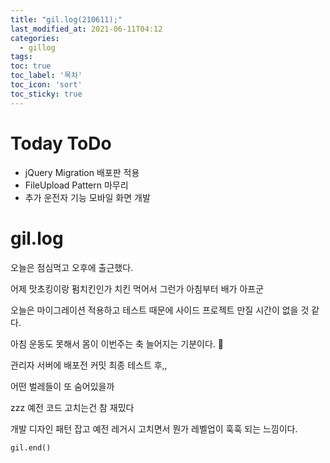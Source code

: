 ```yaml
---
title: "gil.log(210611);"
last_modified_at: 2021-06-11T04:12
categories: 
  - gillog
tags:
toc: true
toc_label: '목차'
toc_icon: 'sort'
toc_sticky: true
---
```

# Today ToDo

- jQuery Migration 배포판 적용
- FileUpload Pattern 마무리
- 추가 운전자 기능 모바일 화면 개발


# gil.log

오늘은 점심먹고 오후에 출근했다.

어제 맛초킹이랑 펌치킨인가 치킨 먹어서 그런가 아침부터 배가 아프군

오늘은 마이그레이션 적용하고 테스트 때문에 사이드 프로젝트 만질 시간이 없을 것 같다.

아침 운동도 못해서 몸이 이번주는 축 늘어지는 기분이다. 😬


관리자 서버에 배포전 커밋 최종 테스트 후,,


어떤 벌레들이 또 숨어있을까


zzz 예전 코드 고치는건 참 재밌다

개발 디자인 패턴 잡고 예전 레거시 고치면서 뭔가 레벨업이 훅훅 되는 느낌이다.


`gil.end()`